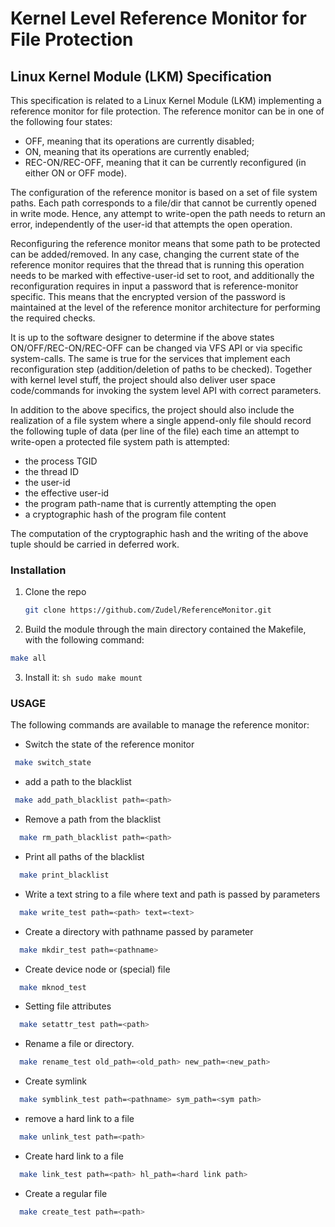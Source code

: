 # Kernel Level Reference Monitor for File Protection 

## Linux Kernel Module (LKM) Specification

This specification is related to a Linux Kernel Module (LKM) implementing a reference monitor for file protection. The reference monitor can be in one of the following four states:

- OFF, meaning that its operations are currently disabled;
- ON, meaning that its operations are currently enabled;
- REC-ON/REC-OFF, meaning that it can be currently reconfigured (in either ON or OFF mode).

The configuration of the reference monitor is based on a set of file system paths. Each path corresponds to a file/dir that cannot be currently opened in write mode. 
Hence, any attempt to write-open the path needs to return an error, independently of the user-id that attempts the open operation.

Reconfiguring the reference monitor means that some path to be protected can be added/removed. 
In any case, changing the current state of the reference monitor requires that the thread that is running this operation needs to be marked with effective-user-id set to root, and additionally the reconfiguration requires in input a password that is reference-monitor specific. 
This means that the encrypted version of the password is maintained at the level of the reference monitor architecture for performing the required checks.

It is up to the software designer to determine if the above states ON/OFF/REC-ON/REC-OFF can be changed via VFS API or via specific system-calls. 
The same is true for the services that implement each reconfiguration step (addition/deletion of paths to be checked). 
Together with kernel level stuff, the project should also deliver user space code/commands for invoking the system level API with correct parameters.

In addition to the above specifics, the project should also include the realization of a file system where a single append-only file should record the following tuple of data (per line of the file) each time an attempt to write-open a protected file system path is attempted:

- the process TGID
- the thread ID
- the user-id
- the effective user-id
- the program path-name that is currently attempting the open
- a cryptographic hash of the program file content

The computation of the cryptographic hash and the writing of the above tuple should be carried in deferred work.

### Installation
1. Clone the repo
   ```sh
   git clone https://github.com/Zudel/ReferenceMonitor.git
   ```
2.  Build the module through the main directory contained the Makefile, with the following command:
   ```sh
   make all
   ```
3.   Install it:
    ```sh
   sudo make mount
    ```


### USAGE
The following commands are available to manage the reference monitor:

* Switch the state of the reference monitor
 ```sh
  make switch_state
  ```
  
  * add a path to the blacklist
 ```sh
  make add_path_blacklist path=<path>
  ```

* Remove a path from the blacklist
```sh
  make rm_path_blacklist path=<path>
  ```

* Print all paths of the blacklist
```sh
  make print_blacklist
  ```

* Write a text string to a file where text and path is passed by parameters
```sh
  make write_test path=<path> text=<text>
  ```

* Create a directory with pathname passed by parameter
```sh
  make mkdir_test path=<pathname>
  ```

* Create device node or (special) file
```sh
  make mknod_test 
  ```

* Setting file attributes 
```sh
  make setattr_test path=<path>
  ```

* Rename a file or directory. 
```sh 
  make rename_test old_path=<old_path> new_path=<new_path>
  ```

* Create symlink
```sh
  make symblink_test path=<pathname> sym_path=<sym path>
  ```

* remove a hard link to a file
```sh
  make unlink_test path=<path>
  ```

* Create hard link to a file
```sh
  make link_test path=<path> hl_path=<hard link path> 
  ```

*  Create a regular file
```sh
  make create_test path=<path>
  ```





